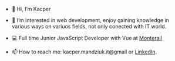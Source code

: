 - 👋 Hi, I’m Kacper
- 👀 I’m interested in web development, enjoy gaining knowledge in various ways on variuos fields, not only conected with IT world.
- 💻 Full time Junior JavaScript Developer with Vue at [Monterail](www.monterail.com)

- 📫 How to reach me: kacper.mandziuk.it@gmail or [LinkedIn](www.linkedin.com/in/kacper-mandziuk).

